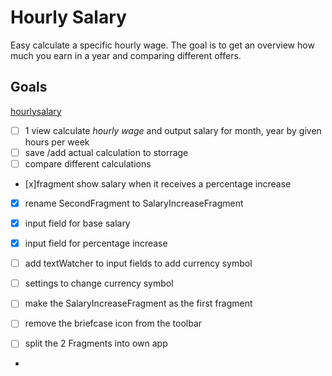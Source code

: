# Hourly Salary

Easy calculate a specific hourly wage. The goal is to get an overview how much you earn in a year and comparing different offers.

## Goals
[hourlysalary](app%2Fsrc%2Fmain%2Fjava%2Fde%2Fingoreschke%2Fhourlysalary)
- [ ] 1 view calculate *hourly wage* and output salary for month, year by given hours per week
- [ ] save /add actual calculation to storrage
- [ ] compare different calculations  

- [x]fragment show salary when it receives a percentage increase

- [x] rename SecondFragment to SalaryIncreaseFragment
- [x] input field for base salary
- [x] input field for percentage increase

- [ ] add textWatcher to input fields to add currency symbol
- [ ] settings to change currency symbol
- [ ] make the SalaryIncreaseFragment as the first fragment
- [ ] remove the briefcase icon from the toolbar
- [ ] split the 2 Fragments into own app
- 

